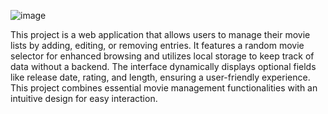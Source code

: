 ![image](https://github.com/user-attachments/assets/fa8a3f9e-d30e-4c02-9ab6-d73f00a0e240)

This project is a web application that allows users to manage their movie lists by adding, editing, or removing entries. It features a random movie selector for enhanced browsing and utilizes local storage to keep track of data without a backend. The interface dynamically displays optional fields like release date, rating, and length, ensuring a user-friendly experience. This project combines essential movie management functionalities with an intuitive design for easy interaction.
